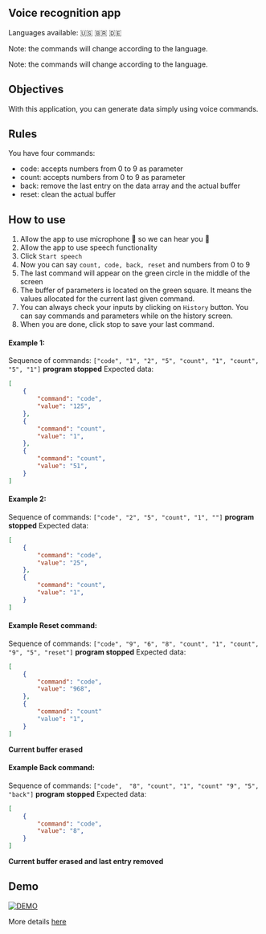 ## Voice recognition app

Languages available: 🇺🇸 🇧🇷 🇩🇪

Note: the commands will change according to the language.

Note: the commands will change according to the language.


## Objectives

With this application, you can generate data simply using voice commands.

## Rules

You have four commands:

* code: accepts numbers from 0 to 9 as parameter
* count: accepts numbers from 0 to 9 as parameter
* back: remove the last entry on the data array and the actual buffer
* reset: clean the actual buffer

## How to use

1. Allow the app to use microphone 🎤 so we can hear you 👀
2. Allow the app to use speech functionality
3. Click `Start speech`
4. Now you can say `count, code, back, reset` and numbers from 0 to 9
5. The last command will appear on the green circle in the middle of the screen
6. The buffer of parameters is located on the green square. It means the values allocated for the current last given command.
7. You can always check your inputs by clicking on `History` button. You can say commands and parameters while on the history screen.
8. When you are done, click stop to save your last command.


#### Example 1: 

Sequence of commands: `["code", "1", "2", "5", "count", "1", "count", "5", "1"]` **program stopped**
Expected data: 
```json
[ 
    {
        "command": "code",
        "value": "125",
    },
    {
        "command": "count",
        "value": "1",
    },
    {
        "command": "count",
        "value": "51",
    }
]
```

#### Example 2: 

Sequence of commands: `["code", "2", "5", "count", "1", ""]` **program stopped**
Expected data: 
```json
[ 
    {
        "command": "code",
        "value": "25",
    },
    {
        "command": "count",
        "value": "1",
    }
]
```

#### Example **Reset** command: 

Sequence of commands: `["code", "9", "6", "8", "count", "1", "count", "9", "5", "reset"]` **program stopped**
Expected data: 
```json
[ 
    {
        "command": "code",
        "value": "968",
    },
    {
        "command": "count"
        "value": "1",
    }
]
```

**Current buffer erased**

#### Example **Back** command: 

Sequence of commands: `["code",  "8", "count", "1", "count" "9", "5", "back"]` **program stopped**
Expected data: 
```json
[ 
    {
        "command": "code",
        "value": "8",
    }
]
```

**Current buffer erased and last entry removed**

## Demo

[![DEMO](https://img.youtube.com/vi/PYJKEo0J6qw/0.jpg)](https://www.youtube.com/watch?v=PYJKEo0J6qw)

More details [here](./Resources/Mobile-application.pdf)